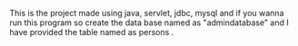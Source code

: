 This is the project made using java, servlet, jdbc, mysql and if you wanna run this program so create the data base named as "admindatabase" and I have provided the table named as persons .
